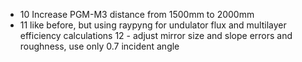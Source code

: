- 10 Increase PGM-M3 distance from 1500mm to 2000mm
- 11 like before, but using raypyng for undulator flux and multilayer efficiency calculations
12 - adjust mirror size and slope errors and roughness, use only 0.7 incident angle